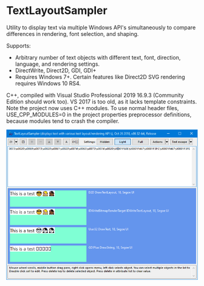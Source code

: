 # TextLayoutSampler
Utility to display text via multiple Windows API's simultaneously to compare differences in rendering, font selection, and shaping.

Supports:
- Arbitrary number of text objects with different text, font, direction, language, and rendering settings.
- DirectWrite, Direct2D, GDI, GDI+
- Requires Windows 7+. Certain features like Direct2D SVG rendering requires Windows 10 RS4.

C++, compiled with Visual Studio Professional 2019 16.9.3 (Community Edition should work too). VS 2017 is too old, as it lacks template constraints.
Note the project now uses C++ modules.
To use normal header files, USE_CPP_MODULES=0 in the project properties preprocessor definitions, because modules tend to crash the compiler.

![Image of TextLayoutSampler](TextLayoutSampler.png)
